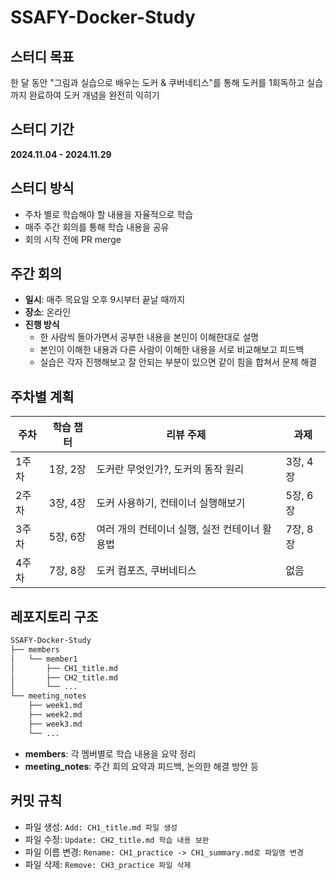 # SSAFY-Docker-Study

##  스터디 목표
한 달 동안 "그림과 실습으로 배우는 도커 & 쿠버네티스"를 통해 도커를 1회독하고 실습까지 완료하여 도커 개념을 완전히 익히기

## 스터디 기간
**2024.11.04 - 2024.11.29**

## 스터디 방식
- 주차 별로 학습해야 할 내용을 자율적으로 학습
- 매주 주간 회의를 통해 학습 내용을 공유
- 회의 시작 전에 PR merge

## 주간 회의
- **일시**: 매주 목요일 오후 9시부터 끝날 때까지
- **장소**: 온라인
- **진행 방식**
  - 한 사람씩 돌아가면서 공부한 내용을 본인이 이해한대로 설명
  - 본인이 이해한 내용과 다른 사람이 이해한 내용을 서로 비교해보고 피드백
  - 실습은 각자 진행해보고 잘 안되는 부분이 있으면 같이 힘을 합쳐서 문제 해결


## 주차별 계획

| 주차           | 학습 챕터                  | 리뷰 주제                                    | 과제                               |
|----------------|----------------------------|----------------------------------------------|------------------------------------|
| 1주차          | 1장, 2장                    | 도커란 무엇인가?, 도커의 동작 원리            | 3장, 4장                          |
| 2주차          | 3장, 4장                    | 도커 사용하기, 컨테이너 실행해보기            | 5장, 6장                          |
| 3주차          | 5장, 6장                    | 여러 개의 컨테이너 실행, 실전 컨테이너 활용법 | 7장, 8장                          |
| 4주차          | 7장, 8장                    | 도커 컴포즈, 쿠버네티스                       | 없음                               |

## 레포지토리 구조

```markdown
SSAFY-Docker-Study
├── members
│   └── member1
│       ├── CH1_title.md
│       ├── CH2_title.md
│       └── ...
└── meeting_notes
    ├── week1.md
    ├── week2.md
    ├── week3.md
    └── ...
```
- **members**: 각 멤버별로 학습 내용을 요약 정리
- **meeting_notes**: 주간 회의 요약과 피드백, 논의한 해결 방안 등

## 커밋 규칙
- 파일 생성: `Add: CH1_title.md 파일 생성`
- 파일 수정: `Update: CH2_title.md 학습 내용 보완`
- 파일 이름 변경: `Rename: CH1_practice -> CH1_summary.md로 파일명 변경`
- 파일 삭제: `Remove: CH3_practice 파일 삭제`